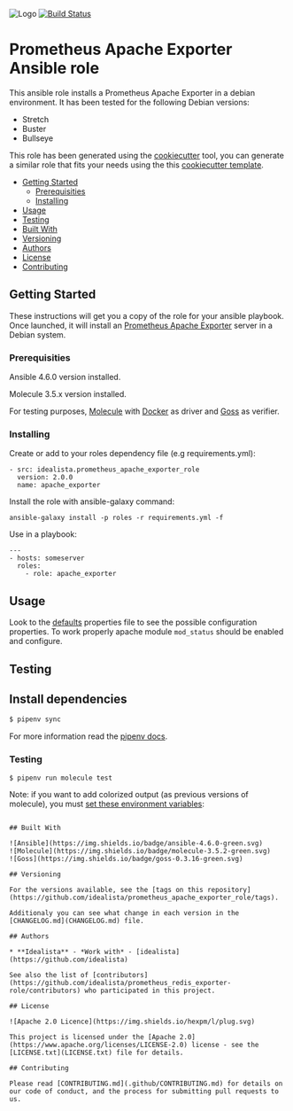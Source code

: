![Logo](https://raw.githubusercontent.com/idealista/prometheus_apache_exporter_role/master/logo.gif)
[![Build Status](https://travis-ci.org/idealista/prometheus_apache_exporter_role.svg?branch=master)](https://travis-ci.org/idealista/prometheus_apache_exporter_role)

# Prometheus Apache Exporter Ansible role

This ansible role installs a Prometheus Apache Exporter in a debian environment. It has been tested for the following Debian versions:
* Stretch
* Buster
* Bullseye

This role has been generated using the [cookiecutter](https://github.com/cookiecutter/cookiecutter) tool, you can generate a similar role that fits your needs using the this [cookiecutter template](https://github.com/idealista/cookiecutter-ansible-role).

- [Getting Started](#getting-started)
	- [Prerequisities](#prerequisities)
	- [Installing](#installing)
- [Usage](#usage)
- [Testing](#testing)
- [Built With](#built-with)
- [Versioning](#versioning)
- [Authors](#authors)
- [License](#license)
- [Contributing](#contributing)

## Getting Started

These instructions will get you a copy of the role for your ansible playbook. Once launched, it will install an [Prometheus Apache Exporter](https://github.com/Lusitaniae/apache_exporter) server in a Debian system.

### Prerequisities
Ansible 4.6.0 version installed.

Molecule 3.5.x version installed.

For testing purposes, [Molecule](https://molecule.readthedocs.io/) with [Docker](https://www.docker.com/) as driver and [Goss](https://github.com/aelsabbahy/goss) as verifier.

### Installing

Create or add to your roles dependency file (e.g requirements.yml):

```
- src: idealista.prometheus_apache_exporter_role
  version: 2.0.0
  name: apache_exporter
```

Install the role with ansible-galaxy command:

```
ansible-galaxy install -p roles -r requirements.yml -f
```

Use in a playbook:

```
---
- hosts: someserver
  roles:
    - role: apache_exporter
```

## Usage

Look to the [defaults](defaults/main.yml) properties file to see the possible configuration properties. To work properly apache module `mod_status` should be enabled and configure.

## Testing

## Install dependencies

```sh
$ pipenv sync
```
For more information read the [pipenv docs](https://pipenv-fork.readthedocs.io/en/latest/).

### Testing

```sh
$ pipenv run molecule test 
```
Note: if you want to add colorized output (as previous versions of molecule), you must [set these environment variables](https://www.jeffgeerling.com/blog/2020/getting-colorized-output-molecule-and-ansible-on-github-actions-ci):
```

## Built With

![Ansible](https://img.shields.io/badge/ansible-4.6.0-green.svg)
![Molecule](https://img.shields.io/badge/molecule-3.5.2-green.svg)
![Goss](https://img.shields.io/badge/goss-0.3.16-green.svg)

## Versioning

For the versions available, see the [tags on this repository](https://github.com/idealista/prometheus_apache_exporter_role/tags).

Additionaly you can see what change in each version in the [CHANGELOG.md](CHANGELOG.md) file.

## Authors

* **Idealista** - *Work with* - [idealista](https://github.com/idealista)

See also the list of [contributors](https://github.com/idealista/prometheus_redis_exporter-role/contributors) who participated in this project.

## License

![Apache 2.0 Licence](https://img.shields.io/hexpm/l/plug.svg)

This project is licensed under the [Apache 2.0](https://www.apache.org/licenses/LICENSE-2.0) license - see the [LICENSE.txt](LICENSE.txt) file for details.

## Contributing

Please read [CONTRIBUTING.md](.github/CONTRIBUTING.md) for details on our code of conduct, and the process for submitting pull requests to us.
